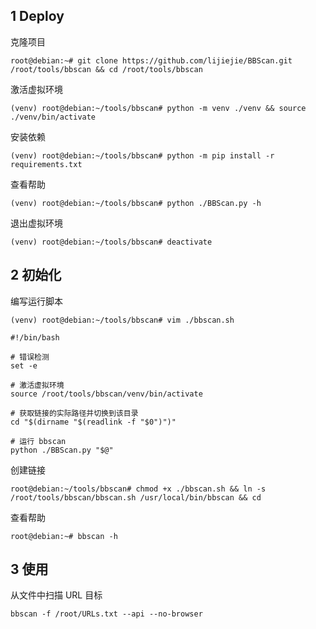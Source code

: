 ## 1 Deploy

克隆项目

```shell
root@debian:~# git clone https://github.com/lijiejie/BBScan.git /root/tools/bbscan && cd /root/tools/bbscan
```

激活虚拟环境

```shell
(venv) root@debian:~/tools/bbscan# python -m venv ./venv && source ./venv/bin/activate
```

安装依赖

```shell
(venv) root@debian:~/tools/bbscan# python -m pip install -r requirements.txt
```

查看帮助

```shell
(venv) root@debian:~/tools/bbscan# python ./BBScan.py -h
```

退出虚拟环境

```shell
(venv) root@debian:~/tools/bbscan# deactivate
```

## 2 初始化

编写运行脚本

```shell
(venv) root@debian:~/tools/bbscan# vim ./bbscan.sh
```

```shell
#!/bin/bash

# 错误检测
set -e

# 激活虚拟环境
source /root/tools/bbscan/venv/bin/activate

# 获取链接的实际路径并切换到该目录
cd "$(dirname "$(readlink -f "$0")")"

# 运行 bbscan
python ./BBScan.py "$@"
```

创建链接

```shell
root@debian:~/tools/bbscan# chmod +x ./bbscan.sh && ln -s /root/tools/bbscan/bbscan.sh /usr/local/bin/bbscan && cd
```

查看帮助

```shell
root@debian:~# bbscan -h
```

## 3 使用

从文件中扫描 URL 目标

```
bbscan -f /root/URLs.txt --api --no-browser
```

